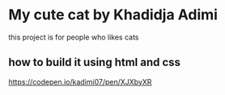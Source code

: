 # My cute cat by Khadidja Adimi
this project is for people who likes cats
## how to build it using html and css
https://codepen.io/kadimi07/pen/XJXbyXR
